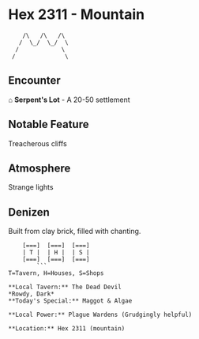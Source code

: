 # Hex 2311 - Mountain
```
    /\   /\   /\
   /  \_/  \_/  \
  /            \
 /              \
```

## Encounter

⌂ **Serpent's Lot** - A 20-50 settlement

## Notable Feature

Treacherous cliffs

## Atmosphere

Strange lights

## Denizen

Built from clay brick, filled with chanting.

```
    [===]  [===]  [===]
    | T |  | H |  | S |
    [===]  [===]  [===]
        ```
T=Tavern, H=Houses, S=Shops

**Local Tavern:** The Dead Devil
*Rowdy, Dark*
**Today's Special:** Maggot & Algae

**Local Power:** Plague Wardens (Grudgingly helpful)

**Location:** Hex 2311 (mountain)
